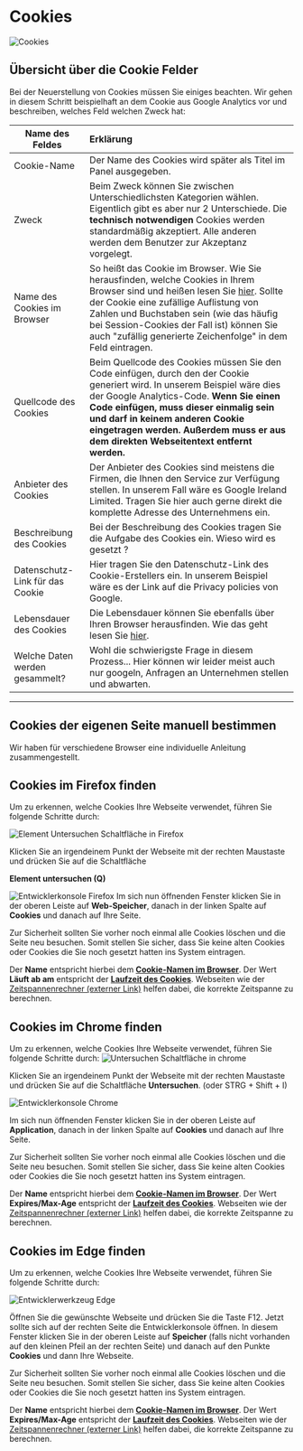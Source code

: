 # Cookies

![Cookies](../assets/images/10-Cookies.png)



## Übersicht über die Cookie Felder

Bei der Neuerstellung von Cookies müssen Sie einiges beachten. Wir gehen in diesem Schritt beispielhaft an dem Cookie aus Google Analytics vor und beschreiben, welches Feld welchen Zweck hat:

| Name des Feldes                  | Erklärung                                                    |
| --------------------------------- | :----------------------------------------------------------- |
| Cookie-Name                     | Der Name des Cookies wird später als Titel im Panel ausgegeben. |
| Zweck                           | Beim Zweck können Sie zwischen Unterschiedlichsten Kategorien wählen. Eigentlich gibt es aber nur 2 Unterschiede. Die **technisch notwendigen** Cookies werden standardmäßig akzeptiert. Alle anderen werden dem Benutzer zur Akzeptanz vorgelegt. |
| Name des Cookies im Browser    | So heißt das Cookie im Browser. Wie Sie herausfinden, welche Cookies in Ihrem Browser sind und heißen lesen Sie [hier](#cookies-der-eigenen-seite-manuell-bestimmen).  Sollte der Cookie eine zufällige Auflistung von Zahlen und Buchstaben sein (wie das häufig bei Session-Cookies der Fall ist) können Sie auch "zufällig generierte Zeichenfolge" in dem Feld eintragen. |
| Quellcode des Cookies           | Beim Quellcode des Cookies müssen Sie den Code einfügen, durch den der Cookie generiert wird. In unserem Beispiel wäre dies der Google Analytics-Code. **Wenn Sie einen Code einfügen, muss dieser einmalig sein und darf in keinem anderen Cookie eingetragen werden. Außerdem muss er aus dem direkten Webseitentext entfernt werden.** |
| Anbieter des Cookies            | Der Anbieter des Cookies sind meistens die Firmen, die Ihnen den Service zur Verfügung stellen. In unserem Fall wäre es Google Ireland Limited. Tragen Sie hier auch gerne direkt die komplette Adresse des Unternehmens ein. |
| Beschreibung des Cookies        | Bei der Beschreibung des Cookies tragen Sie die Aufgabe des Cookies ein. Wieso wird es gesetzt ? |
| Datenschutz-Link für das Cookie | Hier tragen Sie den Datenschutz-Link des Cookie-Erstellers ein. In unserem Beispiel wäre es der Link auf die Privacy policies von Google. |
| Lebensdauer des Cookies         | Die Lebensdauer können Sie ebenfalls über Ihren Browser herausfinden. Wie das geht lesen Sie [hier](https://www.ccm19.de/cookies-einstellen.html#cookie-research). |
| Welche Daten werden gesammelt?  | Wohl die schwierigste Frage in diesem Prozess... Hier können wir leider meist auch nur googeln, Anfragen an Unternehmen stellen und abwarten. |

------



## Cookies der eigenen Seite manuell bestimmen

Wir haben für verschiedene Browser eine individuelle Anleitung zusammengestellt.

## Cookies im Firefox finden

Um zu erkennen, welche Cookies Ihre Webseite verwendet, führen Sie folgende Schritte durch:

![Element Untersuchen Schaltfläche in Firefox](../assets/images/10-firefox01.png)



Klicken Sie an irgendeinem Punkt der Webseite mit der rechten Maustaste und drücken Sie auf die Schaltfläche 

**Element untersuchen (Q)**

![Entwicklerkonsole Firefox](../assets/images/10-firefox02.png)
Im sich nun öffnenden Fenster klicken Sie in der oberen Leiste auf **Web-Speicher**, danach in der linken Spalte auf **Cookies** und danach auf Ihre Seite.

Zur Sicherheit sollten Sie vorher noch einmal alle Cookies löschen und die Seite neu besuchen. Somit stellen Sie sicher, dass Sie keine alten Cookies oder Cookies die Sie noch gesetzt hatten ins System eintragen.

Der **Name** entspricht hierbei dem [**Cookie-Namen im Browser**](https://www.ccm19.de/cookies-einstellen.html#Cookiename-im-browser). Der Wert **Läuft ab am** entspricht der **[Laufzeit des Cookies](https://www.ccm19.de/cookies-einstellen.html#Cookielebensdauer)**. Webseiten wie der[ Zeitspannenrechner (externer Link)](https://www.timeanddate.de/datum/zeitspanne?) helfen dabei, die korrekte Zeitspanne zu berechnen.



## Cookies im Chrome finden

Um zu erkennen, welche Cookies Ihre Webseite verwendet, führen Sie folgende Schritte durch:
![Untersuchen Schaltfläche in chrome](../assets/images/10-chrome01.png)

Klicken Sie an irgendeinem Punkt der Webseite mit der rechten Maustaste und drücken Sie auf die Schaltfläche **Untersuchen**. (oder STRG + Shift + I) 

![Entwicklerkonsole Chrome](../assets/images/10-chrome02.png)



Im sich nun öffnenden Fenster klicken Sie in der oberen Leiste auf **Application**, danach in der linken Spalte auf **Cookies** und danach auf Ihre Seite.

Zur Sicherheit sollten Sie vorher noch einmal alle Cookies löschen und die Seite neu besuchen. Somit stellen Sie sicher, dass Sie keine alten Cookies oder Cookies die Sie noch gesetzt hatten ins System eintragen.

Der **Name** entspricht hierbei dem [**Cookie-Namen im Browser**](https://www.ccm19.de/cookies-einstellen.html#Cookiename-im-browser). Der Wert **Expires/Max-Age** entspricht der **[Laufzeit des Cookies](https://www.ccm19.de/cookies-einstellen.html#Cookielebensdauer)**. Webseiten wie der[ Zeitspannenrechner (externer Link)](https://www.timeanddate.de/datum/zeitspanne?) helfen dabei, die korrekte Zeitspanne zu berechnen.



## Cookies im Edge finden

Um zu erkennen, welche Cookies Ihre Webseite verwendet, führen Sie folgende Schritte durch:

![Entwicklerwerkzeug Edge](../assets/images/10-edge-f12.png)



Öffnen Sie die gewünschte Webseite und drücken Sie die Taste F12. Jetzt sollte sich auf der rechten Seite die Entwicklerkonsole öffnen. In diesem Fenster klicken Sie in der oberen Leiste auf **Speicher** (falls nicht vorhanden auf den kleinen Pfeil an der rechten Seite) und danach auf den Punkte **Cookies** und dann Ihre Webseite.

Zur Sicherheit sollten Sie vorher noch einmal alle Cookies löschen und die Seite neu besuchen. Somit stellen Sie sicher, dass Sie keine alten Cookies oder Cookies die Sie noch gesetzt hatten ins System eintragen.

Der **Name** entspricht hierbei dem [**Cookie-Namen im Browser**](https://www.ccm19.de/cookies-einstellen.html#Cookiename-im-browser). Der Wert **Expires/Max-Age** entspricht der **[Laufzeit des Cookies](https://www.ccm19.de/cookies-einstellen.html#Cookielebensdauer)**. Webseiten wie der[ Zeitspannenrechner (externer Link)](https://www.timeanddate.de/datum/zeitspanne?) helfen dabei, die korrekte Zeitspanne zu berechnen.

 



